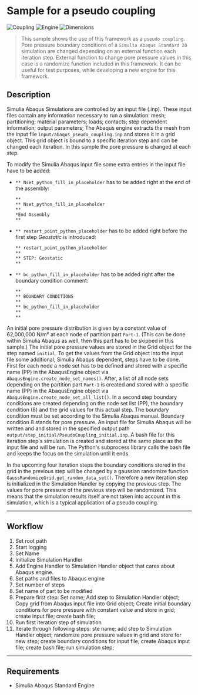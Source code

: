 # Sample for a pseudo coupling

![Coupling](https://img.shields.io/static/v1?label=Coupling&message=Pseudo&color=blue&style=flat-square)
![Engine](https://img.shields.io/static/v1?label=Engine&message=Abaqus&color=blue&style=flat-square)
![Dimensions](https://img.shields.io/static/v1?label=Dimension&message=2D&color=blue&style=flat-square)

> This sample shows the use of this framework as a `pseudo coupling`. 
> Pore pressure boundary conditions of a `Simulia Abaqus Standard 2D` simulation are changed depending on an external function each iteration step.
> External function to change pore pressure values in this case is a randomize function included in this framework.
> It can be useful for test purposes, while developing a new engine for this framework. 

## Description

Simulia Abaqus Simulations are controlled by an input file (.inp).
These input files contain any information necessary to run a simulation: mesh; partitioning; material parameters; loads; contacts; step dependent information; output parameters;
The Abaqus engine extracts the mesh from the input file ``input/abaqus_pseudo_coupling.inp`` and stores it in a grid object.
This grid object is bound to a specific iteration step and can be changed each iteration. 
In this sample the pore pressure is changed at each step.

To modify the Simulia Abaqus input file some extra entries in the input file have to be added:
 * ``** Nset_python_fill_in_placeholder`` has to be added right at the end of the assembly: 
    ```abaqus
    **
    ** Nset_python_fill_in_placeholder
    **
    *End Assembly
    ** 
    ```
 * ``** restart_point_python_placeholder`` has to be added right before the first step *Geostatic* is introduced: 
    ```abaqus
    ** restart_point_python_placeholder
    ** 
    ** STEP: Geostatic
    ** 
    ```
   
 * ``** bc_python_fill_in_placeholder`` has to be added right after the boundary condition comment: 
    ```abaqus
    ** 
    ** BOUNDARY CONDITIONS
    ** 
    ** bc_python_fill_in_placeholder
    **
    ** 
    ```

An initial pore pressure distribution is given by a constant value of 62,000,000 N/m² at each node of partition part ``Part-1``.
(This can be done within Simulia Abaqus as well, then this part has to be skipped in this sample.)
The initial pore pressure values are stored in the Grid object for the step named ``initial``.
To get the values from the Grid object into the input file some additional, Simulia Abaqus dependent, steps have to be done.
First for each node a node set has to be defined and stored with a specific name (PP) in the AbaqusEngine object via ```AbaqusEngine.create_node_set_names()```. 
After, a list of all node sets depending on the partition part ``Part-1`` is created and stored with a specific name (PP) in the AbaqusEngine object via ```AbaqusEngine.create_node_set_all_list()```. 
In a second step boundary conditions are created depending on the node set list (PP), the boundary condition (8) and the grid values for this actual step.
The boundary condition must be set according to the Simulia Abaqus manual.
Boundary condition 8 stands for pore pressure.
An input file for Simulia Abaqus will be written and and stored in the specified output path ``output/step_initial/PseudoCoupling_initial.inp``.
A bash file for this iteration step's simulation is created and stored at the same place as the input file and will be run.
The Python's subprocess library calls the bash file and keeps the focus on the simulation until it ends.

In the upcoming four iteration steps the boundary conditions stored in the grid in the previous step will be changed by a gaussian randomize function ```GaussRandomizeGrid.get_random_data_set()```.
Therefore a new iteration step is initialized in the Simulation Handler by copying the previous step.
The values for pore pressure of the previous step will be randomized.
This means that the simulation results itself are not taken into account in this simulation, which is a typical application of a pseudo coupling.    

---

## Workflow

[logo]: workflow.png "Workflow of this simulation"

 1. Set root path
 2. Start logging
 3. Set Name
 4. Initialize Simulation Handler
 5. Add Engine Handler to Simulation Handler object that cares about Abaqus engine.
 6. Set paths and files to Abaqus engine
 7. Set number of steps
 8. Set name of part to be modified
 8. Prepare first step: Set name; Add step to Simulation Handler object; Copy grid from Abaqus input file into Grid object; Create initial boundary conditions for pore pressure with constant value and store in grid; create input file; create bash file;
 9. Run first iteration step of simulation
 10. Iterate through following steps: ste name; add step to Simulation Handler object; randomize pore pressure values in grid and store for new step; create boundary conditions for input file; create Abaqus input file; create bash file; run simulation step;  
 
---

## Requirements

 - Simulia Abaqus Standard Engine

